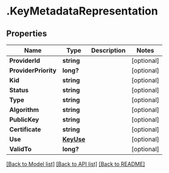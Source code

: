 # .KeyMetadataRepresentation
## Properties

Name | Type | Description | Notes
------------ | ------------- | ------------- | -------------
**ProviderId** | **string** |  | [optional] 
**ProviderPriority** | **long?** |  | [optional] 
**Kid** | **string** |  | [optional] 
**Status** | **string** |  | [optional] 
**Type** | **string** |  | [optional] 
**Algorithm** | **string** |  | [optional] 
**PublicKey** | **string** |  | [optional] 
**Certificate** | **string** |  | [optional] 
**Use** | [**KeyUse**](KeyUse.md) |  | [optional] 
**ValidTo** | **long?** |  | [optional] 

[[Back to Model list]](../README.md#documentation-for-models) [[Back to API list]](../README.md#documentation-for-api-endpoints) [[Back to README]](../README.md)

